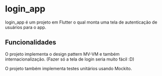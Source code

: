 # login_app

login_app é um projeto em Flutter o qual monta uma tela de autenticação de usuários para o app.

## Funcionalidades

O projeto implementa o design pattern MV-VM e também internacionalização.
(Fazer só a tela de login seria muito fácil :D)

O projeto também implementa testes unitários usando Mockito.
